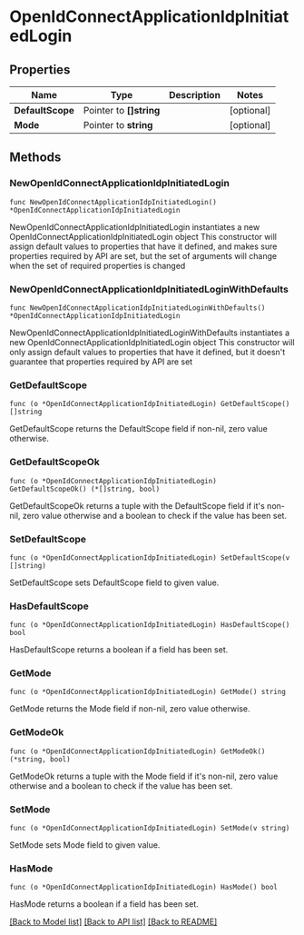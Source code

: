 # OpenIdConnectApplicationIdpInitiatedLogin

## Properties

Name | Type | Description | Notes
------------ | ------------- | ------------- | -------------
**DefaultScope** | Pointer to **[]string** |  | [optional] 
**Mode** | Pointer to **string** |  | [optional] 

## Methods

### NewOpenIdConnectApplicationIdpInitiatedLogin

`func NewOpenIdConnectApplicationIdpInitiatedLogin() *OpenIdConnectApplicationIdpInitiatedLogin`

NewOpenIdConnectApplicationIdpInitiatedLogin instantiates a new OpenIdConnectApplicationIdpInitiatedLogin object
This constructor will assign default values to properties that have it defined,
and makes sure properties required by API are set, but the set of arguments
will change when the set of required properties is changed

### NewOpenIdConnectApplicationIdpInitiatedLoginWithDefaults

`func NewOpenIdConnectApplicationIdpInitiatedLoginWithDefaults() *OpenIdConnectApplicationIdpInitiatedLogin`

NewOpenIdConnectApplicationIdpInitiatedLoginWithDefaults instantiates a new OpenIdConnectApplicationIdpInitiatedLogin object
This constructor will only assign default values to properties that have it defined,
but it doesn't guarantee that properties required by API are set

### GetDefaultScope

`func (o *OpenIdConnectApplicationIdpInitiatedLogin) GetDefaultScope() []string`

GetDefaultScope returns the DefaultScope field if non-nil, zero value otherwise.

### GetDefaultScopeOk

`func (o *OpenIdConnectApplicationIdpInitiatedLogin) GetDefaultScopeOk() (*[]string, bool)`

GetDefaultScopeOk returns a tuple with the DefaultScope field if it's non-nil, zero value otherwise
and a boolean to check if the value has been set.

### SetDefaultScope

`func (o *OpenIdConnectApplicationIdpInitiatedLogin) SetDefaultScope(v []string)`

SetDefaultScope sets DefaultScope field to given value.

### HasDefaultScope

`func (o *OpenIdConnectApplicationIdpInitiatedLogin) HasDefaultScope() bool`

HasDefaultScope returns a boolean if a field has been set.

### GetMode

`func (o *OpenIdConnectApplicationIdpInitiatedLogin) GetMode() string`

GetMode returns the Mode field if non-nil, zero value otherwise.

### GetModeOk

`func (o *OpenIdConnectApplicationIdpInitiatedLogin) GetModeOk() (*string, bool)`

GetModeOk returns a tuple with the Mode field if it's non-nil, zero value otherwise
and a boolean to check if the value has been set.

### SetMode

`func (o *OpenIdConnectApplicationIdpInitiatedLogin) SetMode(v string)`

SetMode sets Mode field to given value.

### HasMode

`func (o *OpenIdConnectApplicationIdpInitiatedLogin) HasMode() bool`

HasMode returns a boolean if a field has been set.


[[Back to Model list]](../README.md#documentation-for-models) [[Back to API list]](../README.md#documentation-for-api-endpoints) [[Back to README]](../README.md)


